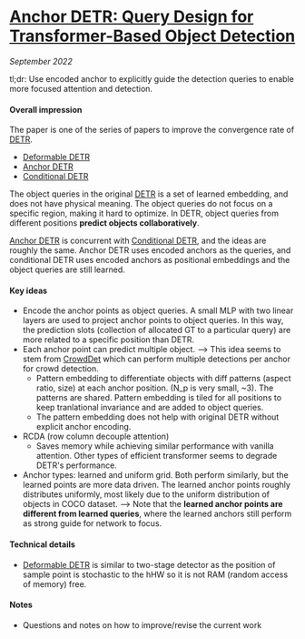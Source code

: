 # [Anchor DETR: Query Design for Transformer-Based Object Detection](https://arxiv.org/abs/2109.07107)

_September 2022_

tl;dr: Use encoded anchor to explicitly guide the detection queries to enable more focused attention and detection.

#### Overall impression
The paper is one of the series of papers to improve the convergence rate of [DETR](detr.md).

- [Deformable DETR](deformable_detr.md)
- [Anchor DETR](anchor_detr.md)
- [Conditional DETR](conditional_detr.md)

The object queries in the original [DETR](detr.md) is a set of learned embedding, and does not have physical meaning. The object queries do not focus on a specific region, making it hard to optimize. In DETR, object queries from different positions **predict objects collaboratively**.

[Anchor DETR](anchor_detr.md) is concurrent with [Conditional DETR](conditional_detr.md), and the ideas are roughly the same. Anchor DETR uses encoded anchors as the queries, and conditional DETR uses encoded anchors as positional embeddings and the object queries are still learned. 


#### Key ideas
- Encode the anchor points as object queries. A small MLP with two linear layers are used to project anchor points to object queries. In this way, the prediction slots (collection of allocated GT to a particular query) are more related to a specific position than DETR.
- Each anchor point can predict multiple object. --> This idea seems to stem from [CrowdDet](crowd_det.md) which can perform multiple detections per anchor for crowd detection.
	- Pattern embedding to differentiate objects with diff patterns (aspect ratio, size) at each anchor position. (N_p is very small, ~3). The patterns are shared. Pattern embedding is tiled for all positions to keep tranlational invariance and are added to object queries.
	- The pattern embedding does not help with original DETR without explicit anchor encoding.
- RCDA (row column decouple attention)
	- Saves memory while achieving similar performance with vanilla attention. Other types of efficient transformer seems to degrade DETR's performance.
- Anchor types: learned and uniform grid. Both perform similarly, but the learned points are more data driven. The learned anchor points roughly distributes uniformly, most likely due to the uniform distribution of objects in COCO dataset. --> Note that the **learned anchor points are different from learned queries**, where the learned anchors still perform as strong guide for network to focus.

#### Technical details
- [Deformable DETR](deformable_detr.md) is similar to two-stage detector as the position of sample point is stochastic to the hHW so it is not RAM (random access of memory) free.

#### Notes
- Questions and notes on how to improve/revise the current work
